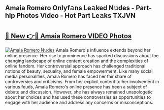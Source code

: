 ## Amaia Romero Onlyf𝚊ns Le𝚊ked N𝚞des - Part-hlp Photos Video - Hot Part Le𝚊ks TXJVN

# <h2><a href="http://ab44599.deff.icu/?id=Amaia+Romero">🔗 New 👉🔴 Amaia Romero VIDEO Photos</a></h2>

[![Amaia Romero N𝚞des](https://i.imgur.com/rIISA9y.gif)](http://ab44599.deff.icu/?id=Amaia+Romero)
Amaia Romero's influence extends beyond her online presence. Her rise to prominence has sparked discussions about the changing landscape of online content creation and the complexities of online fandom. Her controversial approach has challenged traditional notions of beauty, sexuality, and female empowerment. Like many social media personalities, Amaia Romero has faced her fair share of controversies and criticisms. From her explicit content to her involvement in various feuds, Amaia Romero's online presence has been a subject of debate and discussion. However, she has always remained unapologetic about her choices and has used these controversies as opportunities to engage with her audience and address any concerns or misconceptions.
